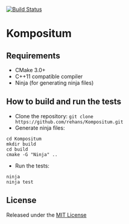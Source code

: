 [![Build Status](https://travis-ci.org/rehans/Kompositum.svg?branch=master)](https://travis-ci.org/rehans/Kompositum)

# Kompositum

## Requirements

* CMake 3.0+
* C++11 compatible compiler
* Ninja (for generating ninja files)

## How to build and run the tests

* Clone the repository: `git clone https://github.com/rehans/Kompositum.git`
* Generate ninja files:
```
cd Kompositum
mkdir build
cd build
cmake -G "Ninja" ..
```
* Run the tests:
```
ninja
ninja test
```

## License

Released under the [MIT License](LICENSE)
